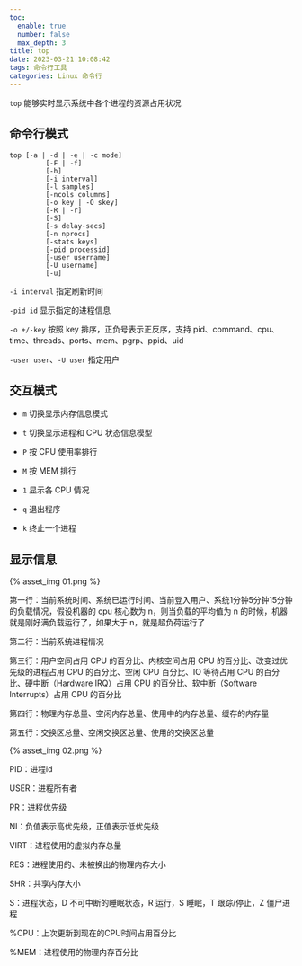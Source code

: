 ```yaml
---
toc:
  enable: true
  number: false
  max_depth: 3
title: top
date: 2023-03-21 10:08:42
tags: 命令行工具
categories: Linux 命令行
---
```


`top` 能够实时显示系统中各个进程的资源占用状况

## 命令行模式

```
top [-a | -d | -e | -c mode]
         [-F | -f]
         [-h]
         [-i interval]
         [-l samples]
         [-ncols columns]
         [-o key | -O skey]
         [-R | -r]
         [-S]
         [-s delay-secs]
         [-n nprocs]
         [-stats keys]
         [-pid processid]
         [-user username]
         [-U username]
         [-u]

```

`-i interval` 指定刷新时间

`-pid id` 显示指定的进程信息

`-o +/-key` 按照 key 排序，正负号表示正反序，支持 pid、command、cpu、time、threads、ports、mem、pgrp、ppid、uid

`-user user`、`-U user` 指定用户

## 交互模式

- `m` 切换显示内存信息模式

- `t` 切换显示进程和 CPU 状态信息模型

- `P` 按 CPU 使用率排行

- `M` 按 MEM 排行

- `1` 显示各 CPU 情况

- `q` 退出程序

- `k` 终止一个进程

## 显示信息

{% asset_img 01.png %}

第一行：当前系统时间、系统已运行时间、当前登入用户、系统1分钟5分钟15分钟的负载情况，假设机器的 cpu 核心数为 n，则当负载的平均值为 n 的时候，机器就是刚好满负载运行了，如果大于 n，就是超负荷运行了

第二行：当前系统进程情况

第三行：用户空间占用 CPU 的百分比、内核空间占用 CPU 的百分比、改变过优先级的进程占用 CPU 的百分比、空闲 CPU 百分比、IO 等待占用 CPU 的百分比、硬中断（Hardware IRQ）占用 CPU 的百分比、软中断（Software Interrupts）占用 CPU 的百分比

第四行：物理内存总量、空闲内存总量、使用中的内存总量、缓存的内存量

第五行：交换区总量、空闲交换区总量、使用的交换区总量

{% asset_img 02.png %}

PID：进程id

USER：进程所有者

PR：进程优先级

NI：负值表示高优先级，正值表示低优先级

VIRT：进程使用的虚拟内存总量

RES：进程使用的、未被换出的物理内存大小

SHR：共享内存大小

S：进程状态，D 不可中断的睡眠状态，R 运行，S 睡眠，T 跟踪/停止，Z 僵尸进程

%CPU：上次更新到现在的CPU时间占用百分比

%MEM：进程使用的物理内存百分比
